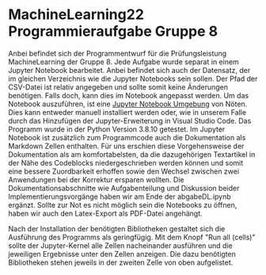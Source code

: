 # MachineLearning22 Programmieraufgabe Gruppe 8

Anbei befindet sich der Programmentwurf für die Prüfungsleistung MachineLearning der Gruppe 8. Jede Aufgabe wurde separat in einem Jupyter Notebook bearbeitet. Anbei befindet sich auch der Datensatz, der im gleichen Verzeichnis wie die Jupyter Notebooks sein sollen. Der Pfad der CSV-Datei ist relativ angegeben und sollte somit keine Änderungen benötigen. Falls doch, kann dies im Notebook angepasst werden. Um das Notebook auszuführen, ist eine [Jupyter Notebook Umgebung](https://jupyter.org/install) von Nöten. Dies kann entweder manuell installiert werden oder, wie in unserem Falle durch das Hinzufügen der Jupyter-Erweiterung in Visual Studio Code. Das Programm wurde in der Python Version 3.8.10 getestet. Im Jupyter Notebook ist zusätzlich zum Programmcode auch die Dokumentation als Markdown Zellen enthalten. Für uns erschien diese Vorgehensweise der Dokumentation als am komfortabelsten, da die dazugehörigen Textartikel in der Nähe des Codeblocks niedergeschrieben werden können und somit eine bessere Zuordbarkeit erhoffen sowie den Wechsel zwischen zwei Anwendungen bei der Korrektur ersparen wollten. Die Dokumentationsabschnitte wie Aufgabenteilung und Diskussion beider Implementierungsvorgänge haben wir am Ende der abgabeDL.ipynb ergänzt. Sollte zur Not es nicht möglich sein die Notebooks zu öffnen, haben wir auch den Latex-Export als PDF-Datei angehängt. 

Nach der Installation der benötigten Bibliotheken gestaltet sich die Ausführung des Programms als geringfügig. Mit dem Knopf "Run all (cells)" sollte der Jupyter-Kernel alle Zellen nacheinander ausführen und die jeweiligen Ergebnisse unter den Zellen anzeigen. Die dazu benötigten Bibliotheken stehen jeweils in der zweiten Zelle von oben aufgelistet. 
